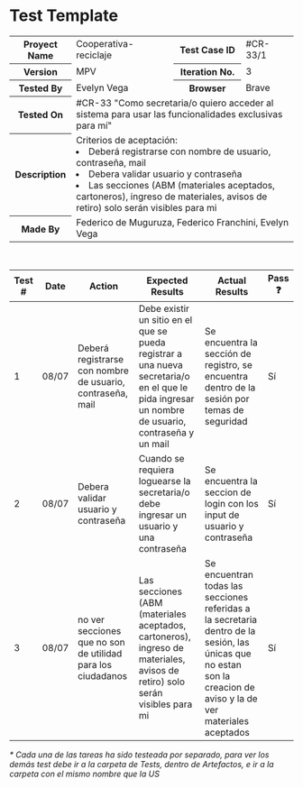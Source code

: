# Test Template

<table style= "width: 100%">
  <tr>
    <th> Proyect Name </th>
    <td> Cooperativa-reciclaje</td>
    <th> Test Case ID </th>
    <td> #CR-33/1 </td>
  </tr>
  <tr>
    <th> Version </th>
    <td> MPV </td>
    <th> Iteration No. </th>
    <td> 3 </td>
  </tr>
   <tr>
    <th> Tested By </th>
    <td> Evelyn Vega </td>
    <th> Browser </th>
    <td> Brave </td>
  </tr>
  <tr>
    <th colspan="1"> Tested On </th> 
    <td colspan="3"> #CR-33 "Como secretaria/o quiero acceder al sistema para usar las funcionalidades exclusivas para mí"</td>
  </tr>
   <tr>
    <th colspan="1"> Description </th>
    <td colspan="3"> Criterios de aceptación:
        <li> Deberá registrarse con nombre de usuario, contraseña, mail
        <li> Debera validar usuario y contraseña
        <li> Las secciones (ABM (materiales aceptados, cartoneros), ingreso de materiales,  avisos de retiro) solo serán visibles para mi
    </td> 
  </tr>
   <tr>
    <th colspan="1"> Made By </th>
    <td colspan="3"> Federico de Muguruza, Federico Franchini, Evelyn Vega </td>
  </tr>
</table>

<br>

|Test # | Date | Action | Expected Results | Actual Results | Pass :question: |
| ---   | ---  | ---    | ---              |   ---          | ---   |
| 1 | 08/07 | Deberá registrarse con nombre de usuario, contraseña, mail | Debe existir un sitio en el que se pueda registrar a una nueva secretaria/o en el que le pida ingresar un nombre de usuario, contraseña y un mail | Se encuentra la sección de registro, se encuentra dentro de la sesión por temas de seguridad | Sí |
| 2 | 08/07 | Debera validar usuario y contraseña | Cuando se requiera loguearse la secretaria/o debe ingresar un usuario y una contraseña | Se encuentra la seccion de login con los input de usuario y contraseña | Sí |
| 3 | 08/07 | no ver secciones que no son de utilidad para los ciudadanos | Las secciones (ABM (materiales aceptados, cartoneros), ingreso de materiales,  avisos de retiro) solo serán visibles para mi | Se encuentran todas las secciones referidas a la secretaria dentro de la sesión, las únicas que no estan son la creacion de aviso y la de ver materiales aceptados | Sí |

_* Cada una de las tareas ha sido testeada por separado, para ver los demás test debe ir a la carpeta de Tests, dentro de Artefactos, e ir a la carpeta con el mismo nombre que la US_

